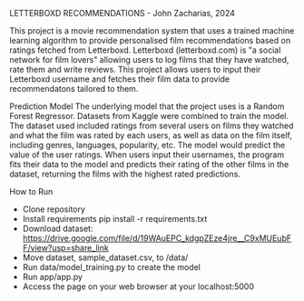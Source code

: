LETTERBOXD RECOMMENDATIONS
    - John Zacharias, 2024

This project is a movie recommendation system that uses a trained machine learning algorithm to provide personalised film recommendations based on ratings fetched from Letterboxd. Letterboxd (letterboxd.com) is "a social network for film lovers" allowing users to log films that they have watched, rate them and write reviews. This project allows users to input their Letterboxd username and fetches their film data to provide recommendatons tailored to them.

Prediction Model
The underlying model that the project uses is a Random Forest Regressor. Datasets from Kaggle were combined to train the model. The dataset used included ratings from several users on films they watched and what the film was rated by each users, as well as data on the film itself, including genres, languages, popularity, etc. The model would predict the value of the user ratings. When users input their usernames, the program fits their data to the model and predicts their rating of the other films in the dataset, returning the films with the highest rated predictions.

How to Run
- Clone repository
- Install requirements
    pip install -r requirements.txt
- Download dataset: https://drive.google.com/file/d/19WAuEPC_kdgpZEze4jre__C9xMUEubFF/view?usp=share_link
- Move dataset, sample_dataset.csv, to /data/
- Run data/model_training.py to create the model
- Run app/app.py
- Access the page on your web browser at your localhost:5000
